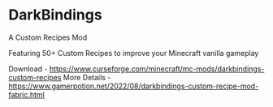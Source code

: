 # DarkBindings
A Custom Recipes Mod

Featuring 50+ Custom Recipes to improve your Minecraft vanilla gameplay

Download - https://www.curseforge.com/minecraft/mc-mods/darkbindings-custom-recipes
More Details - https://www.gamerpotion.net/2022/08/darkbindings-custom-recipe-mod-fabric.html
